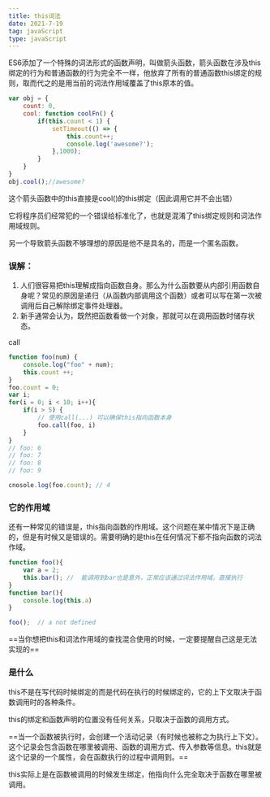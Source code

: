 ```yaml
---
title: this词法
date: 2021-7-19
tag: javaScript
type: javaScript
---
```


ES6添加了一个特殊的词法形式的函数声明，叫做箭头函数，箭头函数在涉及this绑定的行为和普通函数的行为完全不一样，他放弃了所有的普通函数this绑定的规则，取而代之的是用当前的词法作用域覆盖了this原本的值。

```JavaScript
var obj = {
    count: 0,
    cool: function coolFn() {
        if(this.count < 1) {
            setTimeout(() => {
                this.count++;
                console.log('awesome?');
            },1000);
        }
    }
}
obj.cool();//awesome?
```

这个箭头函数中的this直接是cool()的this绑定（因此调用它并不会出错）

它将程序员们经常犯的一个错误给标准化了，也就是混淆了this绑定规则和词法作用域规则。

另一个导致箭头函数不够理想的原因是他不是具名的，而是一个匿名函数。


### 误解：

1. 人们很容易把this理解成指向函数自身。那么为什么函数要从内部引用函数自身呢？常见的原因是递归（从函数内部调用这个函数）或者可以写在第一次被调用后自己解除绑定事件处理器。
2. 新手通常会认为，既然把函数看做一个对象，那就可以在调用函数时储存状态。


call
```JavaScript
function foo(num) {
    console.log("foo" + num);
    this.count ++;
}
foo.count = 0;
var i;
for(i = 0; i < 10; i++){
    if(i > 5) {
        // 使用call(...) 可以确保this指向函数本身
        foo.call(foo, i)
    }
}
// foo: 6
// foo: 7
// foo: 8
// foo: 9

cnosole.log(foo.count); // 4
```

### 它的作用域
还有一种常见的错误是，this指向函数的作用域。这个问题在某中情况下是正确的，但是有时候又是错误的。需要明确的是this在任何情况下都不指向函数的词法作域。

```JavaScript
function foo(){
    var a = 2;
    this.bar(); //  能调用到bar也是意外，正常应该通过词法作用域，直接执行
}
function bar(){
    console.log(this.a)
}

foo();  // a not defined
```


==当你想把this和词法作用域的查找混合使用的时候，一定要提醒自己这是无法实现的==

### 是什么

this不是在写代码时候绑定的而是代码在执行的时候绑定的，它的上下文取决于函数调用时的各种条件。

this的绑定和函数声明的位置没有任何关系，只取决于函数的调用方式。

==当一个函数被执行时，会创建一个活动记录（有时候也被称之为执行上下文）。这个记录会包含函数在哪里被调用、函数的调用方式、传入参数等信息。this就是这个记录的一个属性，会在函数执行的过程中调用到。==

this实际上是在函数被调用的时候发生绑定，他指向什么完全取决于函数在哪里被调用。
